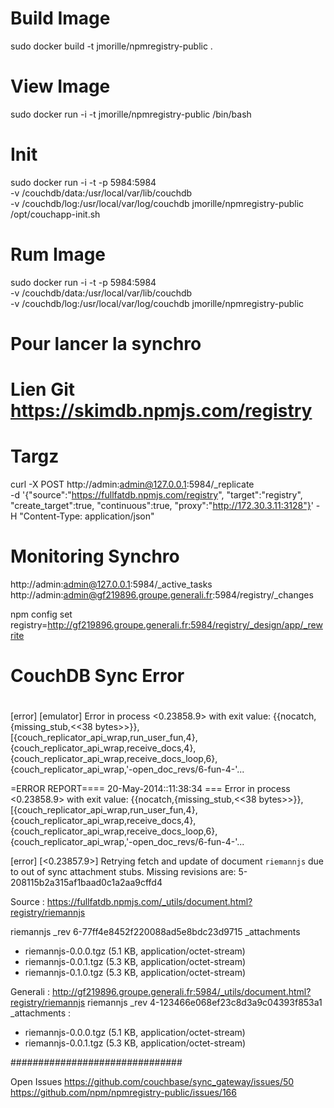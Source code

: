 # Build Image  
sudo docker build -t jmorille/npmregistry-public .
 

# View Image
sudo docker run -i -t jmorille/npmregistry-public /bin/bash

# Init
sudo docker run -i -t -p 5984:5984 \
    -v /couchdb/data:/usr/local/var/lib/couchdb \
    -v /couchdb/log:/usr/local/var/log/couchdb jmorille/npmregistry-public \
    /opt/couchapp-init.sh

# Rum Image
sudo docker run -i -t -p 5984:5984 \
    -v /couchdb/data:/usr/local/var/lib/couchdb \
    -v /couchdb/log:/usr/local/var/log/couchdb jmorille/npmregistry-public


# Pour lancer la synchro
# Lien Git https://skimdb.npmjs.com/registry
# Targz
curl -X POST http://admin:admin@127.0.0.1:5984/_replicate  \
  -d '{"source":"https://fullfatdb.npmjs.com/registry", "target":"registry", "create_target":true, "continuous":true, "proxy":"http://172.30.3.11:3128"}' -H "Content-Type: application/json"

# Monitoring Synchro
http://admin:admin@127.0.0.1:5984/_active_tasks
http://admin:admin@gf219896.groupe.generali.fr:5984/registry/_changes
 
 
npm config set registry=http://gf219896.groupe.generali.fr:5984/registry/_design/app/_rewrite


# CouchDB Sync Error
# #######################

[error] [emulator] Error in process <0.23858.9> with exit value: {{nocatch,{missing_stub,<<38 bytes>>}},[{couch_replicator_api_wrap,run_user_fun,4},{couch_replicator_api_wrap,receive_docs,4},{couch_replicator_api_wrap,receive_docs_loop,6},{couch_replicator_api_wrap,'-open_doc_revs/6-fun-4-'... 

=ERROR REPORT==== 20-May-2014::11:38:34 ===
Error in process <0.23858.9> with exit value: {{nocatch,{missing_stub,<<38 bytes>>}},[{couch_replicator_api_wrap,run_user_fun,4},{couch_replicator_api_wrap,receive_docs,4},{couch_replicator_api_wrap,receive_docs_loop,6},{couch_replicator_api_wrap,'-open_doc_revs/6-fun-4-'... 

[error] [<0.23857.9>] Retrying fetch and update of document `riemannjs` due to out of sync attachment stubs. Missing revisions are: 5-208115b2a315af1baad0c1a2aa9cffd4




Source : https://fullfatdb.npmjs.com/_utils/document.html?registry/riemannjs

riemannjs
_rev  6-77ff4e8452f220088ad5e8bdc23d9715
_attachments
  * riemannjs-0.0.0.tgz   (5.1 KB, application/octet-stream)
  * riemannjs-0.0.1.tgz   (5.3 KB, application/octet-stream)
  * riemannjs-0.1.0.tgz   (5.3 KB, application/octet-stream)


Generali : http://gf219896.groupe.generali.fr:5984/_utils/document.html?registry/riemannjs
riemannjs
_rev             4-123466e068ef23c8d3a9c04393f853a1
_attachments  :
   * riemannjs-0.0.0.tgz (5.1 KB, application/octet-stream)
   * riemannjs-0.0.1.tgz (5.3 KB, application/octet-stream)




###############################

Open Issues
https://github.com/couchbase/sync_gateway/issues/50
https://github.com/npm/npmregistry-public/issues/166